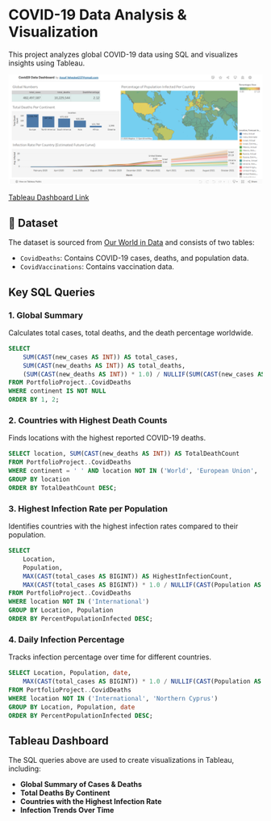 # COVID-19 Data Analysis & Visualization

This project analyzes global COVID-19 data using SQL and visualizes insights using Tableau.

![Dashboard Screenshot](dashboard_screenshots.png)

[Tableau Dashboard Link](https://public.tableau.com/app/profile/assaf.yehezkel237/viz/Covid19DataDashboard_17427464810690/Dashboard1?publish=yes)

## 📂 Dataset
The dataset is sourced from [Our World in Data](https://ourworldindata.org/coronavirus) and consists of two tables:
- `CovidDeaths`: Contains COVID-19 cases, deaths, and population data.
- `CovidVaccinations`: Contains vaccination data.

## Key SQL Queries

### 1. Global Summary

Calculates total cases, total deaths, and the death percentage worldwide.

```sql
SELECT
    SUM(CAST(new_cases AS INT)) AS total_cases,
    SUM(CAST(new_deaths AS INT)) AS total_deaths,
    (SUM(CAST(new_deaths AS INT)) * 1.0) / NULLIF(SUM(CAST(new_cases AS INT), 0) * 100) AS DeathPercentage
FROM PortfolioProject..CovidDeaths
WHERE continent IS NOT NULL
ORDER BY 1, 2;
```

### 2. Countries with Highest Death Counts

Finds locations with the highest reported COVID-19 deaths.

```sql
SELECT location, SUM(CAST(new_deaths AS INT)) AS TotalDeathCount
FROM PortfolioProject..CovidDeaths
WHERE continent = ' ' AND location NOT IN ('World', 'European Union', 'International')
GROUP BY location
ORDER BY TotalDeathCount DESC;
```

### 3. Highest Infection Rate per Population

Identifies countries with the highest infection rates compared to their population.

```sql
SELECT
    Location,
    Population,
    MAX(CAST(total_cases AS BIGINT)) AS HighestInfectionCount,  
    MAX(CAST(total_cases AS BIGINT)) * 1.0 / NULLIF(CAST(Population AS BIGINT), 0) * 100 AS PercentPopulationInfected
FROM PortfolioProject..CovidDeaths
WHERE location NOT IN ('International')
GROUP BY Location, Population
ORDER BY PercentPopulationInfected DESC;
```

### 4. Daily Infection Percentage

Tracks infection percentage over time for different countries.

```sql
SELECT Location, Population, date,
    MAX(CAST(total_cases AS BIGINT)) * 1.0 / NULLIF(CAST(Population AS BIGINT), 0) * 100 AS PercentPopulationInfected
FROM PortfolioProject..CovidDeaths
WHERE location NOT IN ('International', 'Northern Cyprus')
GROUP BY Location, Population, date
ORDER BY PercentPopulationInfected DESC;
```
## Tableau Dashboard
The SQL queries above are used to create visualizations in Tableau, including:

- **Global Summary of Cases & Deaths**
- **Total Deaths By Continent**
- **Countries with the Highest Infection Rate**
- **Infection Trends Over Time**


